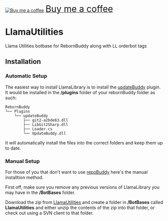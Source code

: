 <a class="bmc-button" target="_blank" href="https://www.buymeacoffee.com/soACz8y"><img src="https://cdn.buymeacoffee.com/buttons/bmc-new-btn-logo.svg" alt="Buy me a coffee"><span style="margin-left:5px;font-size:28px !important;">Buy me a coffee</span></a>

# LlamaUtilities
Llama Utilities botbase for RebornBuddy along with LL orderbot tags

## Installation

### Automatic Setup

The easiest way to install LlamaLibrary is to install the [updateBuddy](https://loader.updatebuddy.net/UpdateBuddy.zip) plugin. It would be installed in the **/plugins** folder of your rebornBuddy folder as such:
```
RebornBuddy
└── Plugins
    └── updateBuddy
        ├── git2-a2bde63.dll
        ├── LibGit2Sharp.dll
        ├── Loader.cs
        └── UpdateBuddy.dll
```

It will automatically install the files into the correct folders and keep them up to date.

### Manual Setup

For those of you that don't want to use [repoBuddy](https://github.com/Zimgineering/repoBuddy) here's the manual installtion method. 

First off, make sure you remove any previous versions of LlamaLibrary you may have in the **/BotBases** folder.

Download the zip from [LlamaUtilities](https://github.com/nt153133/LlamaUtilities) and create a folder in **/BotBases** called **LlamaUtilities** and either unzip the contents of the zip into that folder, or check out using a SVN client to that folder.
